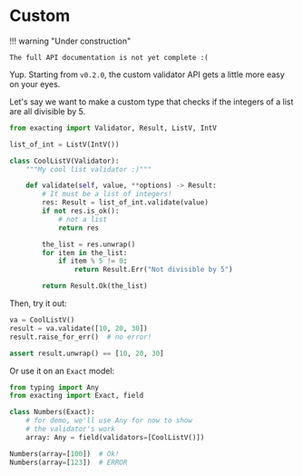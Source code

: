 # Custom

!!! warning "Under construction"

    The full API documentation is not yet complete :(


Yup. Starting from `v0.2.0`, the custom validator API gets a little more easy on your eyes.

Let's say we want to make a custom type that checks if the integers of a list are all divisible by 5.

```python
from exacting import Validator, Result, ListV, IntV

list_of_int = ListV(IntV())

class CoolListV(Validator):
    """My cool list validator :)"""

    def validate(self, value, **options) -> Result:
        # It must be a list of integers!
        res: Result = list_of_int.validate(value)
        if not res.is_ok():
            # not a list
            return res

        the_list = res.unwrap()
        for item in the_list:
            if item % 5 != 0:
                return Result.Err("Not divisible by 5")

        return Result.Ok(the_list)
```

Then, try it out:

```python
va = CoolListV()
result = va.validate([10, 20, 30])
result.raise_for_err()  # no error!

assert result.unwrap() == [10, 20, 30]
```

Or use it on an `Exact` model:

```python
from typing import Any
from exacting import Exact, field

class Numbers(Exact):
    # for demo, we'll use Any for now to show 
    # the validator's work
    array: Any = field(validators=[CoolListV()])

Numbers(array=[100])  # Ok!
Numbers(array=[123])  # ERROR
```
